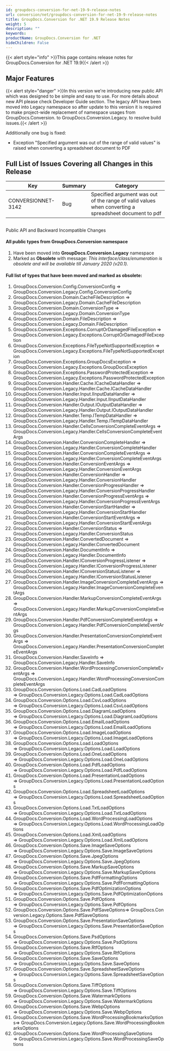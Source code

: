 ```yaml
---
id: groupdocs-conversion-for-net-19-9-release-notes
url: conversion/net/groupdocs-conversion-for-net-19-9-release-notes
title: GroupDocs.Conversion for .NET 19.9 Release Notes
weight: 5
description: ""
keywords: 
productName: GroupDocs.Conversion for .NET
hideChildren: False
---
```

{{< alert style="info" >}}This page contains release notes for GroupDocs.Conversion for .NET 19.9{{< /alert >}}

## Major Features

{{< alert style="danger" >}}In this version we're introducing new public API which was designed to be simple and easy to use. For more details about new API please check Developer Guide section. The legacy API have been moved into Legacy namespace so after update to this version it is required to make project-wide replacement of namespace usages from GroupDocs.Conversion. to GroupDocs.Conversion.Legacy. to resolve build issues.{{< /alert >}}

Additionally one bug is fixed: 

*   Exception "Specified argument was out of the range of valid values" is raised when converting a spreadsheet document to PDF
    

## Full List of Issues Covering all Changes in this Release

| Key | Summary | Category |
| --- | --- | --- |
| CONVERSIONNET-3142 | Bug | Specified argument was out of the range of valid values when converting a spreadsheet document to pdf |

##   
Public API and Backward Incompatible Changes

#### All public types from GroupDocs.Conversion namespace 

1.  Have been moved into **GroupDocs.Conversion.Legacy** namespace
2.  Marked as **Obsolete** with message: *This interface/class/enumeration is obsolete and will be available till January 2020 (v20.1).*

#### Full list of types that have been moved and marked as obsolete:

1.  GroupDocs.Conversion.Config.ConversionConfig => GroupDocs.Conversion.Legacy.Config.ConversionConfig
2.  GroupDocs.Conversion.Domain.CacheFileDescription => GroupDocs.Conversion.Legacy.Domain.CacheFileDescription
3.  GroupDocs.Conversion.Domain.ConversionType => GroupDocs.Conversion.Legacy.Domain.ConversionType
4.  GroupDocs.Conversion.Domain.FileDescription => GroupDocs.Conversion.Legacy.Domain.FileDescription
5.  GroupDocs.Conversion.Exceptions.CorruptOrDamagedFileException => GroupDocs.Conversion.Legacy.Exceptions.CorruptOrDamagedFileException
6.  GroupDocs.Conversion.Exceptions.FileTypeNotSupportedException => GroupDocs.Conversion.Legacy.Exceptions.FileTypeNotSupportedException
7.  GroupDocs.Conversion.Exceptions.GroupDocsException => GroupDocs.Conversion.Legacy.Exceptions.GroupDocsException
8.  GroupDocs.Conversion.Exceptions.PasswordProtectedException => GroupDocs.Conversion.Legacy.Exceptions.PasswordProtectedException
9.  GroupDocs.Conversion.Handler.Cache.ICacheDataHandler => GroupDocs.Conversion.Legacy.Handler.Cache.ICacheDataHandler
10.  GroupDocs.Conversion.Handler.Input.IInputDataHandler => GroupDocs.Conversion.Legacy.Handler.Input.IInputDataHandler
11.  GroupDocs.Conversion.Handler.Output.IOutputDataHandler => GroupDocs.Conversion.Legacy.Handler.Output.IOutputDataHandler
12.  GroupDocs.Conversion.Handler.Temp.ITempDataHandler => GroupDocs.Conversion.Legacy.Handler.Temp.ITempDataHandler
13.  GroupDocs.Conversion.Handler.CellsConversionCompleteEventArgs => GroupDocs.Conversion.Legacy.Handler.CellsConversionCompleteEventArgs
14.  GroupDocs.Conversion.Handler.ConversionCompleteHandler => GroupDocs.Conversion.Legacy.Handler.ConversionCompleteHandler
15.  GroupDocs.Conversion.Handler.ConversionCompleteEventArgs => GroupDocs.Conversion.Legacy.Handler.ConversionCompleteEventArgs
16.  GroupDocs.Conversion.Handler.ConversionEventArgs => GroupDocs.Conversion.Legacy.Handler.ConversionEventArgs
17.  GroupDocs.Conversion.Handler.ConversionHandler => GroupDocs.Conversion.Legacy.Handler.ConversionHandler
18.  GroupDocs.Conversion.Handler.ConversionProgressHandler => GroupDocs.Conversion.Legacy.Handler.ConversionProgressHandler
19.  GroupDocs.Conversion.Handler.ConversionProgressEventArgs => GroupDocs.Conversion.Legacy.Handler.ConversionProgressEventArgs
20.  GroupDocs.Conversion.Handler.ConversionStartHandler => GroupDocs.Conversion.Legacy.Handler.ConversionStartHandler
21.  GroupDocs.Conversion.Handler.ConversionStartEventArgs => GroupDocs.Conversion.Legacy.Handler.ConversionStartEventArgs
22.  GroupDocs.Conversion.Handler.ConversionStatus => GroupDocs.Conversion.Legacy.Handler.ConversionStatus
23.  GroupDocs.Conversion.Handler.ConvertedDocument => GroupDocs.Conversion.Legacy.Handler.ConvertedDocument
24.  GroupDocs.Conversion.Handler.DocumentInfo => GroupDocs.Conversion.Legacy.Handler.DocumentInfo
25.  GroupDocs.Conversion.Handler.IConversionProgressListener => GroupDocs.Conversion.Legacy.Handler.IConversionProgressListener
26.  GroupDocs.Conversion.Handler.IConversionStatusListener => GroupDocs.Conversion.Legacy.Handler.IConversionStatusListener
27.  GroupDocs.Conversion.Handler.ImageConversionCompleteEventArgs => GroupDocs.Conversion.Legacy.Handler.ImageConversionCompleteEventArgs
28.  GroupDocs.Conversion.Handler.MarkupConversionCompleteEventArgs => GroupDocs.Conversion.Legacy.Handler.MarkupConversionCompleteEventArgs
29.  GroupDocs.Conversion.Handler.PdfConversionCompleteEventArgs => GroupDocs.Conversion.Legacy.Handler.PdfConversionCompleteEventArgs
30.  GroupDocs.Conversion.Handler.PresentationConversionCompleteEventArgs => GroupDocs.Conversion.Legacy.Handler.PresentationConversionCompleteEventArgs
31.  GroupDocs.Conversion.Handler.SaveInfo => GroupDocs.Conversion.Legacy.Handler.SaveInfo
32.  GroupDocs.Conversion.Handler.WordProcessingConversionCompleteEventArgs => GroupDocs.Conversion.Legacy.Handler.WordProcessingConversionCompleteEventArgs
33.  GroupDocs.Conversion.Options.Load.CadLoadOptions => GroupDocs.Conversion.Legacy.Options.Load.CadLoadOptions
34.  GroupDocs.Conversion.Options.Load.CsvLoadOptions => GroupDocs.Conversion.Legacy.Options.Load.CsvLoadOptions
35.  GroupDocs.Conversion.Options.Load.DiagramLoadOptions => GroupDocs.Conversion.Legacy.Options.Load.DiagramLoadOptions
36.  GroupDocs.Conversion.Options.Load.EmailLoadOptions => GroupDocs.Conversion.Legacy.Options.Load.EmailLoadOptions
37.  GroupDocs.Conversion.Options.Load.ImageLoadOptions => GroupDocs.Conversion.Legacy.Options.Load.ImageLoadOptions
38.  GroupDocs.Conversion.Options.Load.LoadOptions => GroupDocs.Conversion.Legacy.Options.Load.LoadOptions
39.  GroupDocs.Conversion.Options.Load.OneLoadOptions => GroupDocs.Conversion.Legacy.Options.Load.OneLoadOptions
40.  GroupDocs.Conversion.Options.Load.PdfLoadOptions => GroupDocs.Conversion.Legacy.Options.Load.PdfLoadOptions
41.  GroupDocs.Conversion.Options.Load.PresentationLoadOptions => GroupDocs.Conversion.Legacy.Options.Load.PresentationLoadOptions
42.  GroupDocs.Conversion.Options.Load.SpreadsheetLoadOptions => GroupDocs.Conversion.Legacy.Options.Load.SpreadsheetLoadOptions
43.  GroupDocs.Conversion.Options.Load.TxtLoadOptions => GroupDocs.Conversion.Legacy.Options.Load.TxtLoadOptions
44.  GroupDocs.Conversion.Options.Load.WordProcessingLoadOptions => GroupDocs.Conversion.Legacy.Options.Load.WordProcessingLoadOptions
45.  GroupDocs.Conversion.Options.Load.XmlLoadOptions => GroupDocs.Conversion.Legacy.Options.Load.XmlLoadOptions
46.  GroupDocs.Conversion.Options.Save.ImageSaveOptions => GroupDocs.Conversion.Legacy.Options.Save.ImageSaveOptions
47.  GroupDocs.Conversion.Options.Save.JpegOptions => GroupDocs.Conversion.Legacy.Options.Save.JpegOptions
48.  GroupDocs.Conversion.Options.Save.MarkupSaveOptions => GroupDocs.Conversion.Legacy.Options.Save.MarkupSaveOptions
49.  GroupDocs.Conversion.Options.Save.PdfFormattingOptions => GroupDocs.Conversion.Legacy.Options.Save.PdfFormattingOptions
50.  GroupDocs.Conversion.Options.Save.PdfOptimizationOptions => GroupDocs.Conversion.Legacy.Options.Save.PdfOptimizationOptions
51.  GroupDocs.Conversion.Options.Save.PdfOptions => GroupDocs.Conversion.Legacy.Options.Save.PdfOptions
52.  GroupDocs.Conversion.Options.Save.PdfSaveOptions=> GroupDocs.Conversion.Legacy.Options.Save.PdfSaveOptions
53.  GroupDocs.Conversion.Options.Save.PresentationSaveOptions => GroupDocs.Conversion.Legacy.Options.Save.PresentationSaveOptions
54.  GroupDocs.Conversion.Options.Save.PsdOptions => GroupDocs.Conversion.Legacy.Options.Save.PsdOptions
55.  GroupDocs.Conversion.Options.Save.RtfOptions => GroupDocs.Conversion.Legacy.Options.Save.RtfOptions
56.  GroupDocs.Conversion.Options.Save.SaveOptions => GroupDocs.Conversion.Legacy.Options.Save.SaveOptions
57.  GroupDocs.Conversion.Options.Save.SpreadsheetSaveOptions => GroupDocs.Conversion.Legacy.Options.Save.SpreadsheetSaveOptions
58.  GroupDocs.Conversion.Options.Save.TiffOptions => GroupDocs.Conversion.Legacy.Options.Save.TiffOptions
59.  GroupDocs.Conversion.Options.Save.WatermarkOptions => GroupDocs.Conversion.Legacy.Options.Save.WatermarkOptions
60.  GroupDocs.Conversion.Options.Save.WebpOptions => GroupDocs.Conversion.Legacy.Options.Save.WebpOptions
61.  GroupDocs.Conversion.Options.Save.WordProcessingBookmarksOptions=> GroupDocs.Conversion.Legacy.Options.Save.WordProcessingBookmarksOptions
62.  GroupDocs.Conversion.Options.Save.WordProcessingSaveOptions => GroupDocs.Conversion.Legacy.Options.Save.WordProcessingSaveOptions
